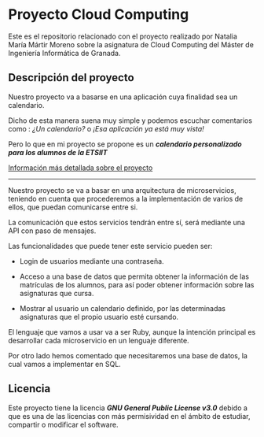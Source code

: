 # Proyecto Cloud Computing


Este es el repositorio relacionado con el proyecto realizado por Natalia María Mártir Moreno sobre la asignatura de Cloud Computing del Máster de Ingeniería Informática de Granada.



## Descripción del proyecto




Nuestro proyecto va a basarse en una aplicación cuya finalidad sea un calendario.



Dicho de esta manera suena muy simple y podemos escuchar comentarios como : *¿Un calendario?* o *¡Esa aplicación ya está muy vista!*





Pero lo que en mi proyecto se propone es un ***calendario personalizado para los alumnos de la ETSIIT***


[Información más detallada sobre el proyecto](https://github.com/natalia2911/Proyecto-CloudComputing/blob/master/Documentacion/DescripcionProyecto.md)

---

Nuestro proyecto se va a basar en una arquitectura de microservicios, teniendo en cuenta que procederemos a la implementación de varios de ellos, que puedan comunicarse entre si.

La comunicación que estos servicios tendrán entre sí, será mediante una API con paso de mensajes.

Las funcionalidades que puede tener este servicio pueden ser:

- Login de usuarios mediante una contraseña.

- Acceso a una base de datos que permita obtener la información de las matrículas de los alumnos, para así poder obtener información sobre las asignaturas que cursa.

- Mostrar al usuario un calendario definido, por las determinadas asignaturas que el propio usuario esté cursando.

El lenguaje que vamos a usar va a ser Ruby, aunque la intención principal es desarrollar cada microservicio en un lenguaje diferente.

Por otro lado hemos comentado que necesitaremos una base de datos, la cual vamos a implementar en SQL.



## Licencia

Este proyecto tiene la licencia ***GNU General Public License v3.0*** debido a que es una de las licencias con más permisividad en el ámbito de estudiar, compartir o modificar el software.
